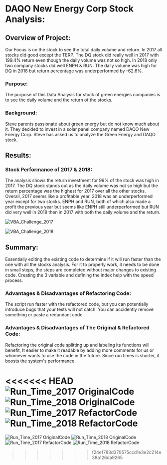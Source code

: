 # DAQO New Energy Corp Stock Analysis:

## Overview of Project:

Our Focus is on the stock to see the total daily volume and return. In 2017 all stocks did good except the TERP. The DQ stock did really well in 2017 with 199.4% return even though the daily volume was not so high. In 2018 only two company stocks did well ENPH & RUN. The daily volume was high for DQ in 2018 but return percentage was underperformed by -62.6%.

### Purpose:

The purpose of this Data Analysis for stock of green energies companies is to see the daily volume and the return of the stocks.

### Background:

Steve parents passionate about green energy but do not know much about it. They decided to invest in a solar panel company named DAQO New Energy Corp. Steve has asked us to analyze the Green Energy and DAQO stock.

## Results:

### Stock Performance of 2017 & 2018:

The analysis shows the return investment for 99% of the stock was high in 2017. The DQ stock stands out as the daily volume was not so high but the return percentage was the highest for 2017 over all the other stocks. Overall, 2017 seems like a profitable year.
2018 was an underperformed year except for two stocks. ENPH and RUN, both of which also made a profit the previous year but seems like ENPH still underperformed but RUN did very well in 2018 then in 2017 with both the daily volume and the return.

![VBA_Challenge_2017](https://github.com/Sheshe07/stock-analysis/tree/main/Resources/VBA_Challenge_2017.PNG)


![VBA_Challenge_2018](https://github.com/Sheshe07/stock-analysis/tree/main/Resources/VBA_Challenge_2018.PNG)

## Summary:

Essentially editing the existing code to determine if it will run faster than the one with all the stocks analysis. For it to properly work, it needs to be done in small steps, the steps are completed without major changes to existing code. Creating the 3 variable and defining the index help with the speed process.

### Advantages & Disadvantages of Refactoring Code:

The script run faster with the refactored code, but you can potentially introduce bugs that your tests will not catch. You can accidently remove something or paste a redundant code.

### Advantages & Disadvantages of The Original & Refactored Code:

Refactoring the original code splitting up and labeling its functions will benefit, It easier to make it readable by adding more comments for us or whomever wants to use the code in the future. Since run times is shorter, it boosts the system's performance. 

<<<<<<< HEAD
![Run_Time_2017 OriginalCode](https://github.com/Sheshe07/stock-analysis/tree/main/Resources/VBA_Challenge_Time_2017O.png)
![Run_Time_2018 OriginalCode](https://github.com/Sheshe07/stock-analysis/tree/main/Resources/VBA_Challenge_Time_2018O.png)
![Run_Time_2017 RefactorCode](https://github.com/Sheshe07/stock-analysis/tree/main/Resources/VBA_Challenge_Time_2017R.png)
![Run_Time_2018 RefactorCode](https://github.com/Sheshe07/stock-analysis/tree/main/Resources/VBA_Challenge_Time_2018R.png)
=======
![Run_Time_2017 OriginalCode](https://github.com/Sheshe07/stock-analysis/tree/main/Resources/VBA_Challenge_20170.PNG)
![Run_Time_2018 OriginalCode](https://github.com/Sheshe07/stock-analysis/tree/main/Resources/VBA_Challenge_20180.PNG)
![Run_Time_2017 RefactorCode](https://github.com/Sheshe07/stock-analysis/tree/main/Resources/VBA_Challenge_2017R.PNG)
![Run_Time_2018 RefactorCode](https://github.com/Sheshe07/stock-analysis/tree/main/Resources/VBA_Challenge_2018R.PNG)
>>>>>>> f24ef783d379575ccd1e3e2c214e38a126da9265
